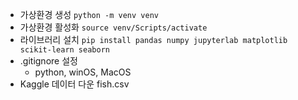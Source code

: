 - 가상환경 생성
    `python -m venv venv`
- 가상환경 활성화
    `source venv/Scripts/activate`
- 라이브러리 설치
    `pip install pandas numpy jupyterlab matplotlib scikit-learn seaborn`
- .gitignore 설정
    - python, winOS, MacOS
- Kaggle 데이터 다운
    fish.csv